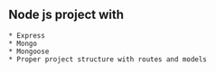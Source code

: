 ## Node js project with
    * Express
    * Mongo
    * Mongoose
    * Proper project structure with routes and models